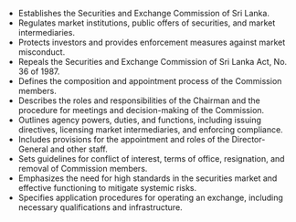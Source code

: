 - Establishes the Securities and Exchange Commission of Sri Lanka.
- Regulates market institutions, public offers of securities, and market intermediaries.
- Protects investors and provides enforcement measures against market misconduct.
- Repeals the Securities and Exchange Commission of Sri Lanka Act, No. 36 of 1987.
- Defines the composition and appointment process of the Commission members.
- Describes the roles and responsibilities of the Chairman and the procedure for meetings and decision-making of the Commission.
- Outlines agency powers, duties, and functions, including issuing directives, licensing market intermediaries, and enforcing compliance.
- Includes provisions for the appointment and roles of the Director-General and other staff.
- Sets guidelines for conflict of interest, terms of office, resignation, and removal of Commission members.
- Emphasizes the need for high standards in the securities market and effective functioning to mitigate systemic risks.
- Specifies application procedures for operating an exchange, including necessary qualifications and infrastructure.